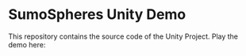 # SumoSpheres Unity Demo

This repository contains the source code of the Unity Project. Play the demo here:
